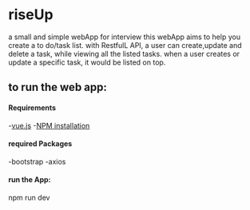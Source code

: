 # riseUp
a small and simple webApp for interview
this webApp aims to help you create a to do/task list.
with RestfulL API, a user can create,update and delete a task, while viewing all the listed tasks.
when a user creates or update a specific task, it would be listed on top.

## to run the web app:
#### Requirements
-[vue.js](https://vuejs.org/)
-[NPM installation](https://www.npmjs.com/)

#### required Packages
-bootstrap
-axios

#### run the App:
npm run dev
